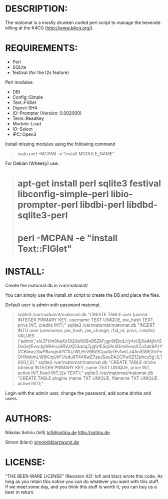 DESCRIPTION:
============

The matomat is a mostly drunken coded perl script to manage the beverate billing
at the K4CG (http://www.k4cg.org/).



REQUIREMENTS:
=============

- Perl 
- SQLite
- festival (for the t2s feature)

Perl modules:
- DBI
- Config::Simple
- Text::FIGlet
- Digest::SHA
- IO::Prompter (Version: 0.002000)
- Term::ReadKey
- Module::Load
- IO::Select
- IPC::Open3

Install missing modules using the following command

> sudo perl -MCPAN -e "install MODULE_NAME"

For Debian (Wheezy) use:
> # apt-get install perl sqlite3 festival libconfig-simple-perl libio-prompter-perl libdbi-perl libdbd-sqlite3-perl
> # perl -MCPAN -e "install Text::FIGlet"

INSTALL:
========

Create the matomat.db in /var/matomat/

You can simply use the install.sh script to create the DB and place the files.

Default user is admin with password matomat.

> sqlite3 /var/matomat/matomat.db "CREATE TABLE user (userid INTEGER PRIMARY KEY, username TEXT UNIQUE, pw_hash TEXT, privs INT, credits INT);"
> sqlite3 /var/matomat/matomat.db "INSERT INTO user  (username, pw_hash, pw_change, rfid_id, privs, credits) VALUES ('admin','$xlx37Vm8heXo192iixKl89vB6ZkFygnWBctLHy4vlSjXoAkfo4SDsGefEvocbjhBHmJdRVJXj53aoqZpjfq1ESq0IsXGimKveaXZu2ak9PzYVC6Iawz3wP8xnqnAYC1Uz$WLHrV6B/9Cpa0jrfEv1wtLz4AoifIWEXlcFeOHNnbmLW8K/qUhF//odu9T44RwZ7zeJSeuDA2CPwSZ12phcu5g',0,1000,1,0);"
> sqlite3 /var/matomat/matomat.db "CREATE TABLE drinks (drinkid INTEGER PRIMARY KEY, name TEXT UNIQUE, price INT, active INT,fixed INT,t2s TEXT);"
> sqlite3 /var/matomat/matomat.db "CREATE TABLE plugins (name TXT UNIQUE, filename TXT UNIQUE, active INT);"

Login with the admin user, change the password, add some drinks and users.


AUTHORS:
========

Nikolas Sotiriu (lofi)
lofi@sotiriu.de
http://sotiriu.de

Simon (blarz)
simon@blarzwurst.de


LICENSE:
========

"THE BEER-WARE LICENSE" (Revision 42):
lofi and blarz wrote this code. As long as you retain this notice you
can do whatever you want with this stuff. If we meet some day, and you think
this stuff is worth it, you can buy us a beer in return. 


